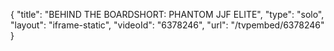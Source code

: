 {
    "title": "BEHIND THE BOARDSHORT: PHANTOM JJF ELITE",
    "type": "solo",
    "layout": "iframe-static",
    "videoId": "6378246",
    "url": "\/tvpembed\/6378246"
}